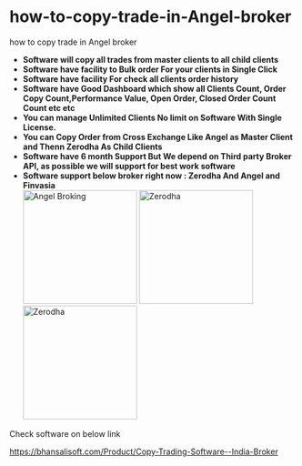 # how-to-copy-trade-in-Angel-broker
how to copy trade in Angel broker

<ul>
<li>
                        <strong>Software will copy all trades from master clients to all child clients</strong>
                    </li>
<li>
                         <strong>Software have facility to Bulk order For your clients in Single Click</strong>
                    </li>
<li>
                         <strong>Software have facility For check all clients order history</strong>
                    </li>
<li>
                         <strong>Software have Good Dashboard which show all Clients Count, Order Copy Count,Performance Value, Open Order, Closed Order Count Count etc etc</strong>
                    </li>
<li>
                         <strong>You can manage Unlimited Clients No limit on Software With Single License.</strong>
                    </li>
<li>
                         <strong>You can Copy Order from Cross Exchange Like Angel as Master Client and Thenn Zerodha As Child Clients</strong>
                    </li>
<li>
                         <strong>Software have 6 month Support But We depend on Third party Broker API, as possible we will support for best work software</strong>
                    </li>
<li>
                         <strong>Software support below broker right now : Zerodha And Angel  and Finvasia </strong>
						 <br />
						 <img lass="img1"  src="https://bhansalisoft.com/evantosnap/copytradeing/angel.jpg" style="width: 200px; height: 200px;" alt="Angel Broking"  width="200px" />
						 <img  class="img1" alt="Zerodha" src="https://bhansalisoft.com/evantosnap/copytradeing/zerodha.png" style="width: 200px; height: 200px;"  width="200px" />
	 <img  class="img1" alt="Zerodha" src="https://bhansalisoft.com/evantosnap/copytradeing/finvasia.png" style="width: 200px; height: 200px;"  width="200px" />
						 </li>
</ul>

Check software on below link

https://bhansalisoft.com/Product/Copy-Trading-Software--India-Broker

